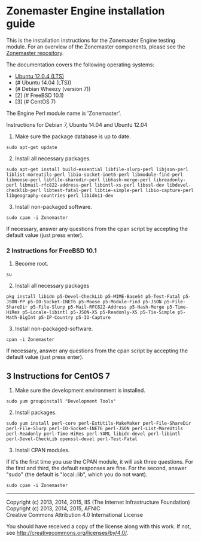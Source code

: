 # Zonemaster Engine installation guide

This is the installation instructions for the Zonemaster Engine testing
module. For an overview of the Zonemaster components, please see the
[Zonemaster repository](https://github.com/dotse/zonemaster).

The documentation covers the following operating systems:

 
 * <a href="#Debian distributions">Ubuntu 12.0.4 (LTS)</a>
 * (# Ubuntu 14.04 (LTS))
 * (# Debian Wheezy (version 7))
 * [2] (# FreeBSD 10.1)
 * [3] (# CentOS 7)

The Engine Perl module name is 'Zonemaster'.


<a name="Debian distributions"></a> Instructions for Debian 7, Ubuntu 14.04 and
Ubuntu 12.04 

1) Make sure the package database is up to date.

`sudo apt-get update`

2) Install all necessary packages.

`sudo apt-get install build-essential libfile-slurp-perl libjson-perl liblist-moreutils-perl libio-socket-inet6-perl libmodule-find-perl libmoose-perl libfile-sharedir-perl libhash-merge-perl libreadonly-perl libmail-rfc822-address-perl libintl-xs-perl libssl-dev libdevel-checklib-perl libtest-fatal-perl libtie-simple-perl libio-capture-perl libgeography-countries-perl libidn11-dev`

3) Install non-packaged software.

`sudo cpan -i Zonemaster`

If necessary, answer any questions from the cpan script by accepting the default value (just press enter).


### 2 Instructions for FreeBSD 10.1

1) Become root.

`su`

2) Install all necessary packages

`pkg install libidn p5-Devel-CheckLib p5-MIME-Base64 p5-Test-Fatal p5-JSON-PP p5-IO-Socket-INET6 p5-Moose p5-Module-Find p5-JSON p5-File-ShareDir p5-File-Slurp p5-Mail-RFC822-Address p5-Hash-Merge p5-Time-HiRes p5-Locale-libintl p5-JSON-XS p5-Readonly-XS p5-Tie-Simple p5-Math-BigInt p5-IP-Country p5-IO-Capture`

3) Install non-packaged-software.

`cpan -i Zonemaster`

If necessary, answer any questions from the cpan script by accepting the default value (just press enter).


## 3 Instructions for CentOS 7

1) Make sure the development environment is installed.

`sudo yum groupinstall "Development Tools"`

2) Install packages.

`sudo yum install perl-core perl-ExtUtils-MakeMaker perl-File-ShareDir perl-File-Slurp perl-IO-Socket-INET6 perl-JSON perl-List-MoreUtils perl-Readonly perl-Time-HiRes perl-YAML libidn-devel perl-libintl perl-Devel-CheckLib openssl-devel perl-Test-Fatal`

3) Install CPAN modules.

If it's the first time you use the CPAN module, it will ask three questions.
For the first and third, the default responses are fine. For the second, answer
"sudo" (the default is "local::lib", which you do not want).

`sudo cpan -i Zonemaster`


-------

Copyright (c) 2013, 2014, 2015, IIS (The Internet Infrastructure Foundation)  
Copyright (c) 2013, 2014, 2015, AFNIC  
Creative Commons Attribution 4.0 International License

You should have received a copy of the license along with this
work.  If not, see <http://creativecommons.org/licenses/by/4.0/>.
